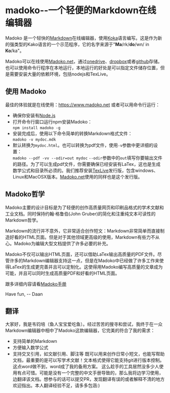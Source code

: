 # madoko--一个轻便的Markdown在线编辑器
Madoko 是一个轻快的[Markdown]在线编辑器，使用[Koka]语言编写。这是作为新的强类型的Kako语言的一个示范程序，它的名字来源于"**Ma**/rk/**do**/wn/ in **Ko**/ka"。

Madoko可以在线使用[Madoko.net]，通过[onedrive]、[dropbox]或者[github]存储。也可以使用命令行程序在本地运行，本地运行的好处是可以指定文件储存位置，但是需要安装大量的依赖环境，包括nodejs和TexLive。
## 使用 Madoko
最佳的体验就是在线使用：<https://www.madoko.net>
或者可以用命令行运行：
* 确保你安装有[Node.js]
* 打开命令行窗口运行npm安装Madoko：  
  `npm install madoko -g`
* 安装完成后，使用以下命令简单的转换Markdown格式文件：  
  `madoko -v mydoc.mdk`
* 默认转换为`mydoc.html`。也可以转换为pdf文件，使用`-v`参数中更详细的设置：  
  `madoko --pdf -vv --odir=out mydoc`
  `--odir`参数中的`out`填写你要输出文件的路径。为了可以生成pdf文件，你需要确保已经安装有LaTex，这也是生成数学公式和目录所必须的。我们推荐安装[TexLive]发行版，包含windows、Linux和MacOSX版本。[Madoko.net]使用的同样也是这个发行版。

[TexLive]:    https://www.tug.org/texlive
[MacTeX]:     http://tug.org/mactex/
[Madoko.net]: https://www.madoko.net

## Madoko哲学

Madoko主要的设计目标是为了轻便的创作高质量网页和印刷品格式的学术文献和工业文档。同时保持约翰·格鲁伯(John Gruber)的简化和注重纯文本可读性的Markdown哲学。

Markdown的流行并不意外，它非常适合创作短文：Markdown非常简单而直接制造好看的HTML页面。但是对于其他领域更高级的使用，Markdown有些力不从心。Madoko为编辑大型文档提供了许多必要的补充。

Madoko不仅可以输出HTML页面，还可以借助LaTex输出高质量的PDF文件。尽管许多的Markdown编辑器支持这一点，但是在Madoko中已经做了许多工作来使得LaTex的生成更完善并且可以定制化。这使得用Madoko编写高质量的文章成为可能，并且可以同时生成高质量PDF和好看的HTML页面。

跟多详细内容请看[Madoko手册](http://research.microsoft.com/en-us/um/people/daan/madoko/doc/reference.html)

Have fun,
-- Daan

## 翻译

大家好，我是韦钧培（鱼人宝宝爱吃鱼）。经过苦苦的搜寻和尝试，我终于在一众Markdown编辑器中相中了Madoko这款编辑器，它完美的符合了我的需求：
* 支持简单的Markdown
* 方便输入数学公式
* 支持交叉引用，如文献引用、脚注等
既可以用来创作日常小短文，也能写帮助文档，最重要的是可以写学术文献！文本格式使得它能支持git进行版本控制。这点word做不到，word成了我的备用方案。
这么趁手的工具居然没多少人使用有点可惜。可能是没有一个完整的中文手册导致的，那么我将边学习使用，边翻译该文档。想参与的话可以提交PR，发现翻译有误的或者解释不清的地方欢迎指出。本人翻译经验不足，请多多包涵:)

[Koka]:     http://koka.codeplex.com
[dropbox]:  http://dropbox.com
[github]:   http://github.com
[markdown]: http://daringfireball.net/projects/markdown/
[onedrive]: https://skydrive.live.com/
[Node.js]: http://nodejs.org